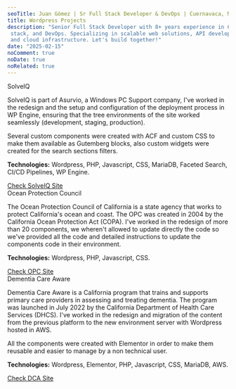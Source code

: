 ```yaml
---
seoTitle: Juan Gómez | Sr Full Stack Developer & DevOps | Cuernavaca, MX
title: Wordpress Projects
description: "Senior Full Stack Developer with 8+ years experience in CMS, MERN
 stack, and DevOps. Specializing in scalable web solutions, API development,
 and cloud infrastructure. Let's build together!"
date: "2025-02-15"
noComment: true
noDate: true
noRelated: true
---
```


<div class="row">
  <div class="col">
    <div class="card">
      <div class="title">SolveIQ</div>
      <div class="info">
        <p>SolveIQ is part of Asurvio, a Windows PC Support company, I've worked in the redesign
        and the setup and configuration of the deployment process in WP Engine, ensuring that the
        tree environments of the site worked seamlessly (development, staging, production).</p>
        <p>Several custom components were created with ACF and custom CSS to make them available as Gutemberg blocks,
        also custom widgets were created for the search sections filters.</p>
        <p><strong>Technologies:</strong> Wordpress, PHP, Javascript, CSS, MariaDB, Faceted Search,
        CI/CD Pipelines, WP Engine.</p>
        <a class="button" href="https://www.solveiq.com" target="_blank">
          Check SolveIQ Site
        </a>
      </div>
    </div>
  </div>
</div>

<div class="row">
  <div class="col">
    <div class="card">
      <div class="title">Ocean Protection Council</div>
      <div class="info">
        <p>The Ocean Protection Council of California is a state agency that works to protect California's
        ocean and coast. The OPC was created in 2004 by the California Ocean Protection Act (COPA). 
        I've worked in the redesign of more than 20 components, we wheren't allowed to update directly the code
        so we've provided all the code and detailed instructions to update the components code in their environment.</p>
        <p><strong>Technologies:</strong> Wordpress, PHP, Javascript, CSS.</p>
        <a class="button" href="https://opc.ca.gov" target="_blank">
          Check OPC Site
        </a>
      </div>
    </div>
  </div>
</div>

<div class="row">
  <div class="col">
    <div class="card">
      <div class="title">Dementia Care Aware</div>
      <div class="info">
        <p>Dementia Care Aware is a California program that trains and supports primary care providers
        in assessing and treating dementia. The program was launched in July 2022 by the California Department
        of Health Care Services (DHCS). I've worked in the redesign and migration of the content from the previous
        platform to the new environment server with Wordpress hosted in AWS.</p>
        <p>All the components were created with Elementor in order to make them reusable and easier to manage
        by a non technical user.</p>
        <p><strong>Technologies:</strong> Wordpress, Elementor, PHP, Javascript, CSS, MariaDB, AWS.</p>
        <a class="button" href="https://www.dementiacareaware.org" target="_blank">
          Check DCA Site
        </a>
      </div>
    </div>
  </div>
</div>
